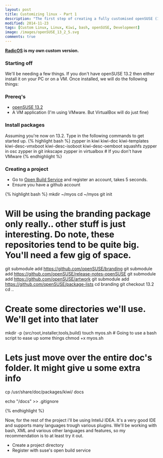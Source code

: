 ```yaml
---
layout: post
title: Customizing linux - Part 1
description: "The first step of creating a fully customised openSUSE (13.2) based linux. I will cover the initial steps required to re-brand both graphics and texts. We're also gonna make a start with using KIWI."
modified: 2014-11-23
tags: [Custom Linux, Linux, Kiwi, bash, openSUSE, Development]
image: /images/openSUSE_13_2_5.svg
comments: true
---
```

**[RadicOS](/radicos) is my own custom version.**

### Starting off

We'll be needing a few things. If you don't have openSUSE 13.2 then either install it on your PC or on a VM. Once installed, we will do the following things:

### Prereq's
- [openSUSE 13.2](http://ftp1.nluug.nl/os/Linux/distr/opensuse/distribution/13.2/iso/openSUSE-13.2-DVD-x86_64.iso)
- A VM application (I'm using VMware. But VirtualBox will do just fine)

### Install packages
Assuming you're now on 13.2. Type in the following commands to get started up.
{% highlight bash %}
zypper in kiwi kiwi-doc kiwi-templates kiwi-desc-vmxboot kiwi-desc-isoboot kiwi-desc-oemboot squashfs
zypper in osc
zypper in git inkscape
zypper in virtualbox # If you don't have VMware
{% endhighlight %}



### Creating a project
- Go to [Open Build Service](https://build.opensuse.org/) and register an account, takes 5 seconds.
- Ensure you have a github account

{% highlight bash %}
mkdir ~/myos
cd ~/myos
git init

# Will be using the branding package only really.. other stuff is just interesting. Do note, these repositories tend to be quite big. You'll need a few gig of space.
git submodule add https://github.com/openSUSE/branding
git submodule add https://github.com/openSUSE/release-notes-openSUSE
git submodule add https://github.com/openSUSE/artwork
git submodule add https://github.com/openSUSE/package-lists
cd branding
git checkout 13.2
cd ..

# Create some directories we'll use. We'll get into that later
mkdir -p {src/root,installer,tools,build}
touch myos.sh       # Going to use a bash script to ease up some things
chmod +x myos.sh

# Lets just move over the entire doc's folder. It might give u some extra info
cp /usr/share/doc/packages/kiwi/ docs

echo "/docs" >> .gitignore

{% endhighlight %}

Now, for the rest of the project i'll be using InteliJ IDEA. It's a very good IDE and supports many languages trough various plugins. We'll be working with bash, XML and various other languages and features, so my recommendation is to at least try it out.



- Create a project directory
- Register with suse's open build service